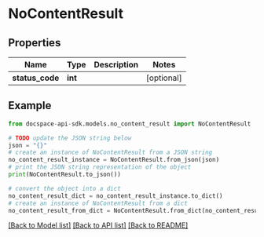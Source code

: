 # NoContentResult

## Properties

Name | Type | Description | Notes
------------ | ------------- | ------------- | -------------
**status_code** | **int** |  | [optional] 

## Example

```python
from docspace-api-sdk.models.no_content_result import NoContentResult

# TODO update the JSON string below
json = "{}"
# create an instance of NoContentResult from a JSON string
no_content_result_instance = NoContentResult.from_json(json)
# print the JSON string representation of the object
print(NoContentResult.to_json())

# convert the object into a dict
no_content_result_dict = no_content_result_instance.to_dict()
# create an instance of NoContentResult from a dict
no_content_result_from_dict = NoContentResult.from_dict(no_content_result_dict)
```
[[Back to Model list]](../README.md#documentation-for-models) [[Back to API list]](../README.md#documentation-for-api-endpoints) [[Back to README]](../README.md)


